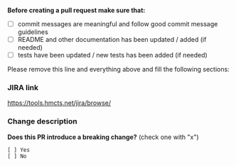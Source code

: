 **Before creating a pull request make sure that:**

-   [ ] commit messages are meaningful and follow good commit message guidelines
-   [ ] README and other documentation has been updated / added (if needed)
-   [ ] tests have been updated / new tests has been added (if needed)

Please remove this line and everything above and fill the following sections:

### JIRA link

https://tools.hmcts.net/jira/browse/<PR-name-here>

### Change description

**Does this PR introduce a breaking change?** (check one with "x")

```
[ ] Yes
[ ] No
```
